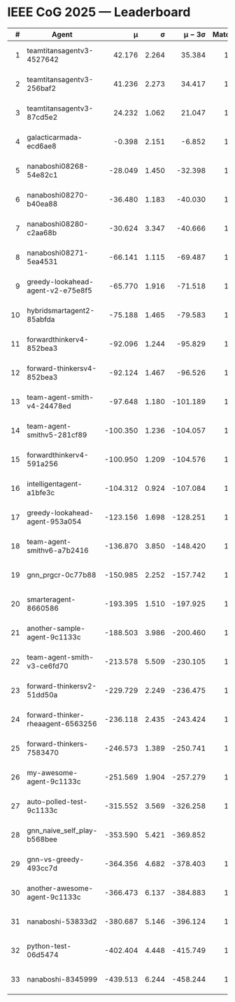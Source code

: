 # IEEE CoG 2025 — Leaderboard

| # | Agent | μ | σ | μ − 3σ | Matches | Updated |
|---:|---|---:|---:|---:|---:|---|
| 1 | teamtitansagentv3-4527642 | 42.176 | 2.264 | 35.384 | 1340 | 2025-09-01 07:28 |
| 2 | teamtitansagentv3-256baf2 | 41.236 | 2.273 | 34.417 | 1778 | 2025-09-01 07:28 |
| 3 | teamtitansagentv3-87cd5e2 | 24.232 | 1.062 | 21.047 | 1638 | 2025-09-01 07:28 |
| 4 | galacticarmada-ecd6ae8 | -0.398 | 2.151 | -6.852 | 1420 | 2025-09-01 07:28 |
| 5 | nanaboshi08268-54e82c1 | -28.049 | 1.450 | -32.398 | 1720 | 2025-09-01 07:28 |
| 6 | nanaboshi08270-b40ea88 | -36.480 | 1.183 | -40.030 | 1540 | 2025-09-01 07:28 |
| 7 | nanaboshi08280-c2aa68b | -30.624 | 3.347 | -40.666 | 1580 | 2025-09-01 07:28 |
| 8 | nanaboshi08271-5ea4531 | -66.141 | 1.115 | -69.487 | 1440 | 2025-09-01 07:28 |
| 9 | greedy-lookahead-agent-v2-e75e8f5 | -65.770 | 1.916 | -71.518 | 1770 | 2025-09-01 07:28 |
| 10 | hybridsmartagent2-85abfda | -75.188 | 1.465 | -79.583 | 1216 | 2025-09-01 07:28 |
| 11 | forwardthinkerv4-852bea3 | -92.096 | 1.244 | -95.829 | 1375 | 2025-09-01 07:28 |
| 12 | forward-thinkersv4-852bea3 | -92.124 | 1.467 | -96.526 | 1063 | 2025-09-01 07:28 |
| 13 | team-agent-smith-v4-24478ed | -97.648 | 1.180 | -101.189 | 1260 | 2025-09-01 07:28 |
| 14 | team-agent-smithv5-281cf89 | -100.350 | 1.236 | -104.057 | 1540 | 2025-09-01 07:28 |
| 15 | forwardthinkerv4-591a256 | -100.950 | 1.209 | -104.576 | 1260 | 2025-09-01 07:28 |
| 16 | intelligentagent-a1bfe3c | -104.312 | 0.924 | -107.084 | 1349 | 2025-09-01 07:28 |
| 17 | greedy-lookahead-agent-953a054 | -123.156 | 1.698 | -128.251 | 1730 | 2025-09-01 07:28 |
| 18 | team-agent-smithv6-a7b2416 | -136.870 | 3.850 | -148.420 | 1680 | 2025-09-01 07:28 |
| 19 | gnn_prgcr-0c77b88 | -150.985 | 2.252 | -157.742 | 1440 | 2025-09-01 07:28 |
| 20 | smarteragent-8660586 | -193.395 | 1.510 | -197.925 | 1269 | 2025-09-01 07:28 |
| 21 | another-sample-agent-9c1133c | -188.503 | 3.986 | -200.460 | 1820 | 2025-09-01 07:28 |
| 22 | team-agent-smith-v3-ce6fd70 | -213.578 | 5.509 | -230.105 | 1360 | 2025-09-01 07:28 |
| 23 | forward-thinkersv2-51dd50a | -229.729 | 2.249 | -236.475 | 1360 | 2025-09-01 07:28 |
| 24 | forward-thinker-rheaagent-6563256 | -236.118 | 2.435 | -243.424 | 1740 | 2025-09-01 07:28 |
| 25 | forward-thinkers-7583470 | -246.573 | 1.389 | -250.741 | 1580 | 2025-09-01 07:28 |
| 26 | my-awesome-agent-9c1133c | -251.569 | 1.904 | -257.279 | 1420 | 2025-09-01 07:28 |
| 27 | auto-polled-test-9c1133c | -315.552 | 3.569 | -326.258 | 1780 | 2025-09-01 07:28 |
| 28 | gnn_naive_self_play-b568bee | -353.590 | 5.421 | -369.852 | 720 | 2025-09-01 07:28 |
| 29 | gnn-vs-greedy-493cc7d | -364.356 | 4.682 | -378.403 | 1740 | 2025-09-01 07:28 |
| 30 | another-awesome-agent-9c1133c | -366.473 | 6.137 | -384.883 | 1660 | 2025-09-01 07:28 |
| 31 | nanaboshi-53833d2 | -380.687 | 5.146 | -396.124 | 1540 | 2025-09-01 07:28 |
| 32 | python-test-06d5474 | -402.404 | 4.448 | -415.749 | 1420 | 2025-09-01 07:28 |
| 33 | nanaboshi-8345999 | -439.513 | 6.244 | -458.244 | 1420 | 2025-09-01 07:28 |
